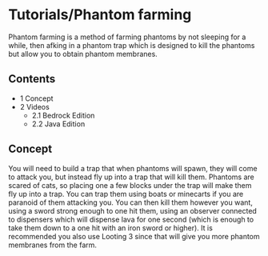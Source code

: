 # Tutorials/Phantom farming
 Phantom farming is a method of farming phantoms by not sleeping for a while, then afking in a phantom trap which is designed to kill the phantoms but allow you to obtain phantom membranes.

## Contents
- 1 Concept
- 2 Videos
	- 2.1 Bedrock Edition
	- 2.2 Java Edition

## Concept
You will need to build a trap that when phantoms will spawn, they will come to attack you, but instead fly up into a trap that will kill them. Phantoms are scared of cats, so placing one a few blocks under the trap will make them fly up into a trap. You can trap them using boats or minecarts if you are paranoid of them attacking you. You can then kill them however you want, using a sword strong enough to one hit them, using an observer connected to dispensers which will dispense lava for one second (which is enough to take them down to a one hit with an iron sword or higher). It is recommended you also use Looting 3 since that will give you more phantom membranes from the farm.


